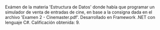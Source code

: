 Exámen de la materia 'Estructura de Datos' donde había que programar un simulador de venta de entradas de cine,
en base a la consigna dada en el archivo 'Examen 2 - Cinemaster.pdf'. Desarrollado en Framework .NET con lenguaje C#.
Calificación obtenida: 9.

